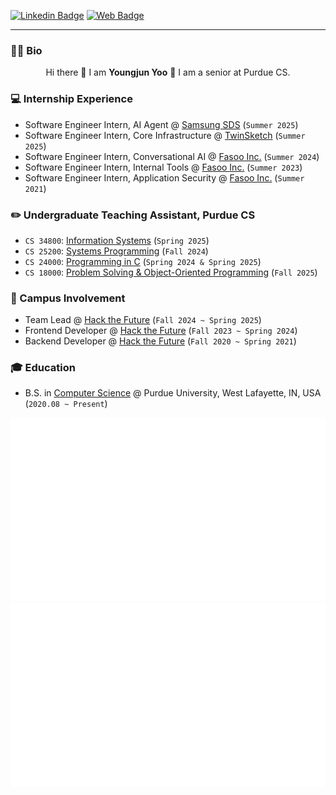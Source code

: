 <!--![](https://github.com/youngjun-yoo16/Images/blob/main/yellow_white_final_bigsubtitle.png?raw=true)
## Hi there 👋 I'm Youngjun! :smiley:

**youngjun-yoo16/youngjun-yoo16** is a ✨ _special_ ✨ repository because its `README.md` (this file) appears on your GitHub profile.

Here are some ideas to get you started:

- 🔭 I’m currently working on ...
- 🌱 I’m currently learning ...
- 👯 I’m looking to collaborate on ...
- 🤔 I’m looking for help with ...
- 💬 Ask me about ...
- 📫 How to reach me: ...
- 😄 Pronouns: ...
- ⚡ Fun fact: ...

**Welcome to my GitHub! I'm a Computer Science Honors student at Purdue University, West Lafayette.**

**I'm currently a part of the [**@Hack-the-Future**](https://github.com/Hack-the-Future), as a developer in the YWCA Billing team.**

**During this summer, I was grateful to return to [**Fasoo**](https://en.fasoo.com/) as a Software Engineering Intern!**

**In the summer of 2021, I had the opportunity to work as a Software Engineering Intern at [**Fasoo**](https://en.fasoo.com/).**

**In the past, I've had the pleasure of contributing to the Niches Land Trust team as a backend developer within [**@Hack-the-Future**](https://github.com/Hack-the-Future).**

**I have also worked as an undergraduate research assistant at [**@Duality Lab - ECE@Purdue**](https://github.com/PurdueDualityLab).**

* **:hatching_chick: [Visit my website for more information!](https://youngjun-yoo16.github.io/)** -->

[![Linkedin Badge](https://img.shields.io/badge/-LinkedIn-blue?style=flat-square&logo=Linkedin&logoColor=white&link=https://https://www.linkedin.com/in/youngjun-yoo/)](https://www.linkedin.com/in/youngjun-yoo/)
[![Web Badge](https://img.shields.io/badge/-Web-yellow?style=flat-square&logo=GoogleChrome&logoColor=white&link=https://youngjun-yoo16.github.io/)](https://youngjun-yoo16.github.io/)
<!--[![Hits](https://hits.seeyoufarm.com/api/count/incr/badge.svg?url=https%3A%2F%2Fgithub.com%2Fjihochoi&title=Hits&edge_flat=true&count_bg=%23DB6264)](https://youngjun-yoo16.github.io/) -->

---

### 🙋‍♂️ Bio

<div align="center">
    Hi there 👋 I am <b>Youngjun Yoo</b> 🙂 I am a senior at Purdue CS.
</div>


### 💻 Internship Experience
- Software Engineer Intern, AI Agent @ [Samsung SDS](https://www.samsungsds.com/us/index.html) (`Summer 2025`)
- Software Engineer Intern, Core Infrastructure @ [TwinSketch](https://www.twinsketch.com/) (`Summer 2025`)
- Software Engineer Intern, Conversational AI @ [Fasoo Inc.](https://en.fasoo.com/) (`Summer 2024`)
- Software Engineer Intern, Internal Tools @ [Fasoo Inc.](https://en.fasoo.com/) (`Summer 2023`)
- Software Engineer Intern, Application Security @ [Fasoo Inc.](https://en.fasoo.com/) (`Summer 2021`)

### ✏️ Undergraduate Teaching Assistant, Purdue CS

- `CS 34800`: [Information Systems](https://www.cs.purdue.edu/academic-programs/courses/canonical/cs348.html) (`Spring 2025`)
- `CS 25200`: [Systems Programming](https://www.cs.purdue.edu/academic-programs/courses/canonical/cs252.html) (`Fall 2024`)
- `CS 24000`: [Programming in C](https://www.cs.purdue.edu/academic-programs/courses/canonical/cs240.html) (`Spring 2024 & Spring 2025`)
- `CS 18000`: [Problem Solving & Object-Oriented Programming](https://www.cs.purdue.edu/academic-programs/courses/canonical/cs180.html) (`Fall 2025`)

### 🚀 Campus Involvement
* Team Lead @ [Hack the Future](https://htfpurdue.org/) (`Fall 2024 ~ Spring 2025`)
* Frontend Developer @ [Hack the Future](https://htfpurdue.org/) (`Fall 2023 ~ Spring 2024`)
* Backend Developer @ [Hack the Future](https://htfpurdue.org/) (`Fall 2020 ~ Spring 2021`)

### 🎓 Education
* B.S. in [Computer Science](https://www.cs.purdue.edu/) @ Purdue University, West Lafayette, IN, USA (`2020.08 ~ Present`)

[0]: https://youngjun-yoo16.github.io/

![](https://raw.githubusercontent.com/youngjun-yoo16/github-stats/master/generated/overview.svg#gh-dark-mode-only)
![](https://raw.githubusercontent.com/youngjun-yoo16/github-stats/master/generated/languages.svg#gh-dark-mode-only)

